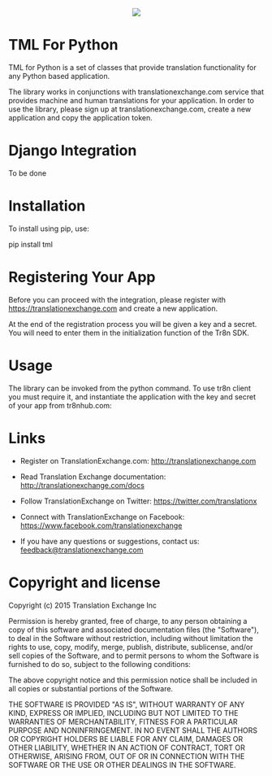 <p align="center">
  <img src="https://avatars0.githubusercontent.com/u/1316274?v=3&s=200">
</p>

TML For Python
==================

TML for Python is a set of classes that provide translation functionality for any Python based application.

The library works in conjunctions with translationexchange.com service that provides machine and human translations for your application.
In order to use the library, please sign up at translationexchange.com, create a new application and copy the application token.


Django Integration
==================

To be done

Installation
==================

To install using pip, use:

pip install tml


Registering Your App
===================================

Before you can proceed with the integration, please register with https://translationexchange.com and create a new application.

At the end of the registration process you will be given a key and a secret. You will need to enter them in the initialization function of the Tr8n SDK.



Usage
==================

The library can be invoked from the python command. To use tr8n client you must require it, and instantiate the application with the key and secret of your app from tr8nhub.com:


Links
==================

* Register on TranslationExchange.com: http://translationexchange.com

* Read Translation Exchange documentation: http://translationexchange.com/docs

* Follow TranslationExchange on Twitter: https://twitter.com/translationx

* Connect with TranslationExchange on Facebook: https://www.facebook.com/translationexchange

* If you have any questions or suggestions, contact us: feedback@translationexchange.com


Copyright and license
==================

Copyright (c) 2015 Translation Exchange Inc

Permission is hereby granted, free of charge, to any person obtaining
a copy of this software and associated documentation files (the
"Software"), to deal in the Software without restriction, including
without limitation the rights to use, copy, modify, merge, publish,
distribute, sublicense, and/or sell copies of the Software, and to
permit persons to whom the Software is furnished to do so, subject to
the following conditions:

The above copyright notice and this permission notice shall be
included in all copies or substantial portions of the Software.

THE SOFTWARE IS PROVIDED "AS IS", WITHOUT WARRANTY OF ANY KIND,
EXPRESS OR IMPLIED, INCLUDING BUT NOT LIMITED TO THE WARRANTIES OF
MERCHANTABILITY, FITNESS FOR A PARTICULAR PURPOSE AND
NONINFRINGEMENT. IN NO EVENT SHALL THE AUTHORS OR COPYRIGHT HOLDERS BE
LIABLE FOR ANY CLAIM, DAMAGES OR OTHER LIABILITY, WHETHER IN AN ACTION
OF CONTRACT, TORT OR OTHERWISE, ARISING FROM, OUT OF OR IN CONNECTION
WITH THE SOFTWARE OR THE USE OR OTHER DEALINGS IN THE SOFTWARE.
